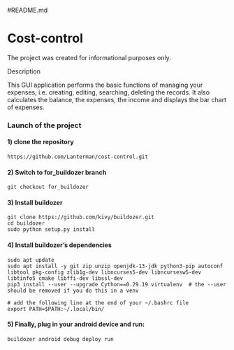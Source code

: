 #README.md

# Сost-control

The project was created for informational purposes only.

Description

This GUI application performs the basic functions of managing your expenses, i.e. creating, editing, searching, deleting the records.
It also calculates the balance, the expenses, the income and displays the bar chart of expenses.

### Launch of the project

#### 1) clone the repository
```
https://github.com/Lanterman/cost-control.git
```
#### 2) Switch to for_buildozer branch
```
git checkout for_buildozer
```
#### 3) Install buildozer
```
git clone https://github.com/kivy/buildozer.git
cd buildozer
sudo python setup.py install
```
#### 4) Install buildozer’s dependencies
```
sudo apt update
sudo apt install -y git zip unzip openjdk-13-jdk python3-pip autoconf libtool pkg-config zlib1g-dev libncurses5-dev libncursesw5-dev libtinfo5 cmake libffi-dev libssl-dev
pip3 install --user --upgrade Cython==0.29.19 virtualenv  # the --user should be removed if you do this in a venv

# add the following line at the end of your ~/.bashrc file
export PATH=$PATH:~/.local/bin/
```
#### 5) Finally, plug in your android device and run:
```
buildozer android debug deploy run
```